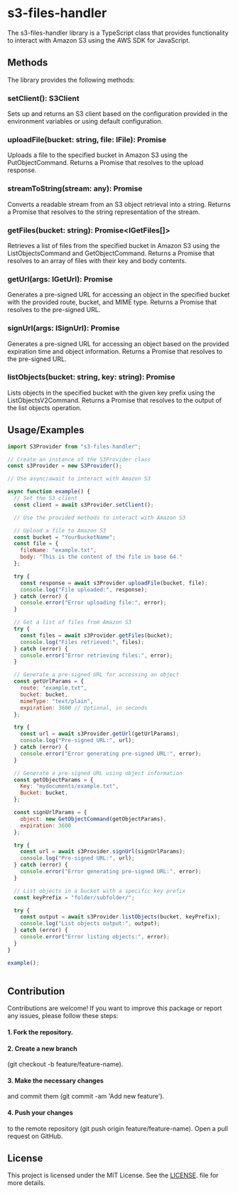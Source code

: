 


# s3-files-handler

The s3-files-handler library is a TypeScript class that provides functionality to interact with Amazon S3 using the AWS SDK for JavaScript.


## Methods
The library provides the following methods:

### setClient(): S3Client
Sets up and returns an S3 client based on the configuration provided in the environment variables or using default configuration.

### uploadFile(bucket: string, file: IFile): Promise<any>
Uploads a file to the specified bucket in Amazon S3 using the PutObjectCommand. Returns a Promise that resolves to the upload response.

### streamToString(stream: any): Promise<string>
Converts a readable stream from an S3 object retrieval into a string. Returns a Promise that resolves to the string representation of the stream.

### getFiles(bucket: string): Promise<IGetFiles[]>
Retrieves a list of files from the specified bucket in Amazon S3 using the ListObjectsCommand and GetObjectCommand. Returns a Promise that resolves to an array of files with their key and body contents.

### getUrl(args: IGetUrl): Promise<string>
Generates a pre-signed URL for accessing an object in the specified bucket with the provided route, bucket, and MIME type. Returns a Promise that resolves to the pre-signed URL.

### signUrl(args: ISignUrl): Promise<string>
Generates a pre-signed URL for accessing an object based on the provided expiration time and object information. Returns a Promise that resolves to the pre-signed URL.

### listObjects(bucket: string, key: string): Promise<ListObjectsV2CommandOutput>
Lists objects in the specified bucket with the given key prefix using the ListObjectsV2Command. Returns a Promise that resolves to the output of the list objects operation.

## Usage/Examples

```javascript
import S3Provider from "s3-files-handler";

// Create an instance of the S3Provider class
const s3Provider = new S3Provider();

// Use async/await to interact with Amazon S3

async function example() {
  // Set the S3 client
  const client = await s3Provider.setClient();

  // Use the provided methods to interact with Amazon S3

  // Upload a file to Amazon S3
  const bucket = "YourBucketName";
  const file = {
    fileName: "example.txt",
    body: "This is the content of the file in base 64."
  };

  try {
    const response = await s3Provider.uploadFile(bucket, file);
    console.log("File uploaded:", response);
  } catch (error) {
    console.error("Error uploading file:", error);
  }

  // Get a list of files from Amazon S3
  try {
    const files = await s3Provider.getFiles(bucket);
    console.log("Files retrieved:", files);
  } catch (error) {
    console.error("Error retrieving files:", error);
  }

  // Generate a pre-signed URL for accessing an object
  const getUrlParams = {
    route: "example.txt",
    bucket: bucket,
    mimeType: "text/plain",
    expiration: 3600 // Optional, in seconds
  };

  try {
    const url = await s3Provider.getUrl(getUrlParams);
    console.log("Pre-signed URL:", url);
  } catch (error) {
    console.error("Error generating pre-signed URL:", error);
  }

  // Generate a pre-signed URL using object information
  const getObjectParams = {
    Key: "mydocuments/example.txt",
    Bucket: bucket,
  };

  const signUrlParams = {
    object: new GetObjectCommand(getObjectParams),
    expiration: 3600
  };

  try {
    const url = await s3Provider.signUrl(signUrlParams);
    console.log("Pre-signed URL:", url);
  } catch (error) {
    console.error("Error generating pre-signed URL:", error);
  }

  // List objects in a bucket with a specific key prefix
  const keyPrefix = "folder/subfolder/";

  try {
    const output = await s3Provider.listObjects(bucket, keyPrefix);
    console.log("List objects output:", output);
  } catch (error) {
    console.error("Error listing objects:", error);
  }
}

example();



```


## Contribution
Contributions are welcome! If you want to improve this package or report any issues, please follow these steps:

#### 1. Fork the repository.

#### 2. Create a new branch 
(git checkout -b feature/feature-name).

#### 3. Make the necessary changes
and commit them (git commit -am 'Add new feature').

#### 4. Push your changes 
to the remote repository (git push origin feature/feature-name).
Open a pull request on GitHub.

## License
This project is licensed under the MIT License. See the [LICENSE](LICENSE). file for more details.

